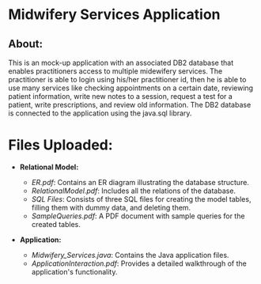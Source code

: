 # Midwifery Services Application
## About:
This is an mock-up application with an associated DB2 database that enables practitioners access to multiple midewifery services. The practitioner is able to login using his/her practitioner id, then he is able to use many services like checking appointments on a certain date, reviewing patient information, write new notes to a session, request a test for a patient, write prescriptions, and review old information. The DB2 database is connected to the application using the java.sql library.

# Files Uploaded: 
- **Relational Model:**
  - *ER.pdf*: Contains an ER diagram illustrating the database structure.
  - *RelationalModel.pdf*: Includes all the relations of the database.
  - *SQL Files*: Consists of three SQL files for creating the model tables, filling them with dummy data, and deleting them.
  - *SampleQueries.pdf*: A PDF document with sample queries for the created tables.

- **Application:**
  - *Midwifery_Services.java*: Contains the Java application files.
  - *ApplicationInteraction.pdf*: Provides a detailed walkthrough of the application's functionality.


